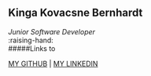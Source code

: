 ## Kinga Kovacsne Bernhardt<br>
*Junior Software Developer*<br>
:raising-hand:<br>
#####Links to<br>

 [MY GITHUB](https://github.com/KingaBernhardt) | [MY LINKEDIN](https://www.linkedin.com/in/kinga-kovacsne-bernhardt-4987a9136)<br>

